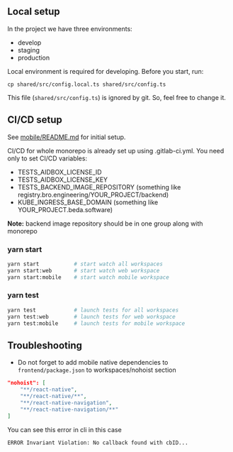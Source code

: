 ## Local setup

In the project we have three environments:

-   develop
-   staging
-   production

Local environment is required for developing. Before you start, run:

```	
cp shared/src/config.local.ts shared/src/config.ts	
```	

This file (`shared/src/config.ts`) is ignored by git. So, feel free to change it.

## CI/CD setup

See [mobile/README.md](mobile/README.md) for initial setup.

CI/CD for whole monorepo is already set up using .gitlab-ci.yml. You need only to set CI/CD variables:

-   TESTS_AIDBOX_LICENSE_ID
-   TESTS_AIDBOX_LICENSE_KEY
-   TESTS_BACKEND_IMAGE_REPOSITORY (something like registry.bro.engineering/YOUR_PROJECT/backend)
-   KUBE_INGRESS_BASE_DOMAIN (something like YOUR_PROJECT.beda.software)

**Note:** backend image repository should be in one group along with monorepo

### yarn start

```sh
yarn start           # start watch all workspaces
yarn start:web       # start watch web workspace
yarn start:mobile    # start watch mobile workspace
```

### yarn test

```sh
yarn test            # launch tests for all workspaces
yarn test:web        # launch tests for web workspace
yarn test:mobile     # launch tests for mobile workspace
```

## Troubleshooting

-   Do not forget to add mobile native dependencies to `frontend/package.json` to workspaces/nohoist section

```json
"nohoist": [
    "**/react-native",
    "**/react-native/**",
    "**/react-native-navigation",
    "**/react-native-navigation/**"
]
```

You can see this error in cli in this case

`ERROR Invariant Violation: No callback found with cbID...`
